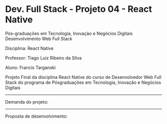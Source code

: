 # Dev. Full Stack - Projeto 04 - React Native

Pós-graduações em Tecnologia, Inovação e Negócios Digitais Desenvolvimento Web Full Stack

Disciplina: React Native

Professor: Tiago Luiz Ribeiro da Silva

Aluno: Francis Targanski

Projeto Final da disciplina React Native do curso de Desenvolvedor Web Full Stack do programa de Pósgraduações em Tecnologia, Inovação e Negócios Digitais

*****

Demanda do projeto:

*****

Proposta de desenvolvimento:
